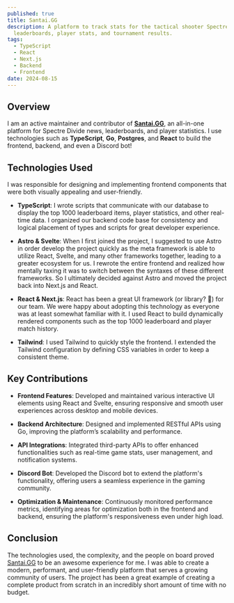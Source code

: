 ```yaml
---
published: true
title: Santai.GG
description: A platform to track stats for the tactical shooter Spectre Divide -
  leaderboards, player stats, and tournament results.
tags:
  - TypeScript
  - React
  - Next.js
  - Backend
  - Frontend
date: 2024-08-15
---
```

## Overview

I am an active maintainer and contributor of [**Santai.GG**](http://Santai.GG), an all-in-one platform for Spectre Divide news, leaderboards, and player statistics. I use technologies such as **TypeScript**, **Go**, **Postgres**, and **React** to build the frontend, backend, and even a Discord bot!

## Technologies Used

I was responsible for designing and implementing frontend components that were both visually appealing and user-friendly.

*   **TypeScript**: I wrote scripts that communicate with our database to display the top 1000 leaderboard items, player statistics, and other real-time data. I organized our backend code base for consistency and logical placement of types and scripts for great developer experience.
    
*   **Astro & Svelte**: When I first joined the project, I suggested to use Astro in order develop the project quickly as the meta framework is able to utilize React, Svelte, and many other frameworks together, leading to a greater ecosystem for us. I rewrote the entire frontend and realized how mentally taxing it was to switch between the syntaxes of these different frameworks. So I ultimately decided against Astro and moved the project back into Next.js and React.
    
*   **React & Next.js**: React has been a great UI framework (or library? 🤔) for our team. We were happy about adopting this technology as everyone was at least somewhat familiar with it. I used React to build dynamically rendered components such as the top 1000 leaderboard and player match history.
    
*   **Tailwind**: I used Tailwind to quickly style the frontend. I extended the Tailwind configuration by defining CSS variables in order to keep a consistent theme.
    

## Key Contributions

*   **Frontend Features**: Developed and maintained various interactive UI elements using React and Svelte, ensuring responsive and smooth user experiences across desktop and mobile devices.
    
*   **Backend Architecture**: Designed and implemented RESTful APIs using Go, improving the platform’s scalability and performance.
    
*   **API Integrations**: Integrated third-party APIs to offer enhanced functionalities such as real-time game stats, user management, and notification systems.
    
*   **Discord Bot**: Developed the Discord bot to extend the platform's functionality, offering users a seamless experience in the gaming community.
    
*   **Optimization & Maintenance**: Continuously monitored performance metrics, identifying areas for optimization both in the frontend and backend, ensuring the platform's responsiveness even under high load.
    

## Conclusion

The technologies used, the complexity, and the people on board proved [Santai.GG](http://Santai.GG) to be an awesome experience for me. I was able to create a modern, performant, and user-friendly platform that serves a growing community of users. The project has been a great example of creating a complete product from scratch in an incredibly short amount of time with no budget.